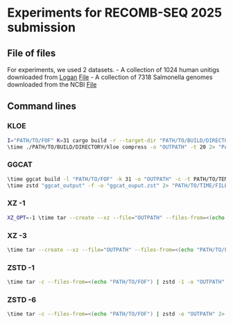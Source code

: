 # Experiments for RECOMB-SEQ 2025 submission

## File of files

For experiments, we used 2 datasets.
    - A collection of 1024 human unitigs downloaded from [Logan](https://github.com/IndexThePlanet/Logan) [File](fof_logan_unitigs.txt)
    - A collection of 7318 Salmonella genomes downloaded from the NCBI [File](fof_7318_salmo.txt)

## Command lines
### KLOE
```sh
I="PATH/TO/FOF" K=31 cargo build -r --target-dir "PATH/TO/BUILD/DIRECTORY"
\time ./PATH/TO/BUILD/DIRECTORY/kloe compress -o "OUTPATH" -t 20 2> "PATH/TO/TIME/FILE"
```

### GGCAT
```sh
\time ggcat build -l "PATH/TO/FOF" -k 31 -o "OUTPATH" -c -t PATH/TO/TEMP/DIRECTORY -m 500 -s 1 2> "PATH/TO/TIME/FILE"
\time zstd "ggcat_output" -f -o "ggcat_ouput.zst" 2> "PATH/TO/TIME/FILE"
```

### XZ -1
```sh
XZ_OPT=-1 \time tar --create --xz --file="OUTPATH" --files-from=<(echo "PATH/TO/FOF") 2> "PATH/TO/TIME/FILE"
```

### XZ -3
```sh
\time tar --create --xz --file="OUTPATH" --files-from=<(echo "PATH/TO/FOF") 2> "PATH/TO/TIME/FILE"
```

### ZSTD -1
```sh
\time tar -c --files-from=<(echo "PATH/TO/FOF") | zstd -1 -o "OUTPATH" 2> "PATH/TO/TIME/FILE"
```

### ZSTD -6
```sh
\time tar -c --files-from=<(echo "PATH/TO/FOF") | zstd -o "OUTPATH" 2> "PATH/TO/TIME/FILE"
```